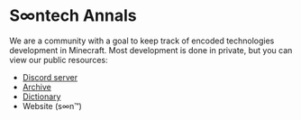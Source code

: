 # S∞ntech Annals
We are a community with a goal to keep track of encoded technologies development in Minecraft. Most development is done in private, but you can view our public resources:
- [Discord server](https://discord.gg/rJ4W8RHrhe)
- [Archive](https://github.com/Soontech-Annals/Archive)
- [Dictionary](https://github.com/Soontech-Annals/Dictionary)
- Website (s∞n™)
